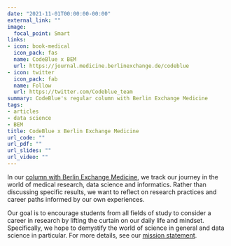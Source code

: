 ```yaml
---
date: "2021-11-01T00:00:00-00:00"
external_link: ""
image:
  focal_point: Smart
links:
- icon: book-medical
  icon_pack: fas
  name: CodeBlue x BEM
  url: https://journal.medicine.berlinexchange.de/codeblue
- icon: twitter
  icon_pack: fab
  name: Follow
  url: https://twitter.com/Codeblue_team
summary: CodeBlue's regular column with Berlin Exchange Medicine
tags:
- articles
- data science
- BEM
title: CodeBlue x Berlin Exchange Medicine
url_code: ""
url_pdf: ""
url_slides: ""
url_video: ""
---
```


In our [column with Berlin Exchange Medicine](https://journal.medicine.berlinexchange.de/codeblue), we track our journey in the world of medical research, data science and informatics. Rather than discussing specific results, we want to reflect on research practices and career paths informed by our own experiences.

Our goal is to encourage students from all fields of study to consider a career in research by lifting the curtain on our daily life and mindset. Specifically, we hope to demystify the world of science in general and data science in particular. For more details, see our [mission statement](/about/mission_statement/).
